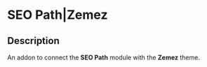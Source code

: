 # SEO Path|Zemez

## Description
An addon to connect the **SEO Path** module with the **Zemez** theme.
